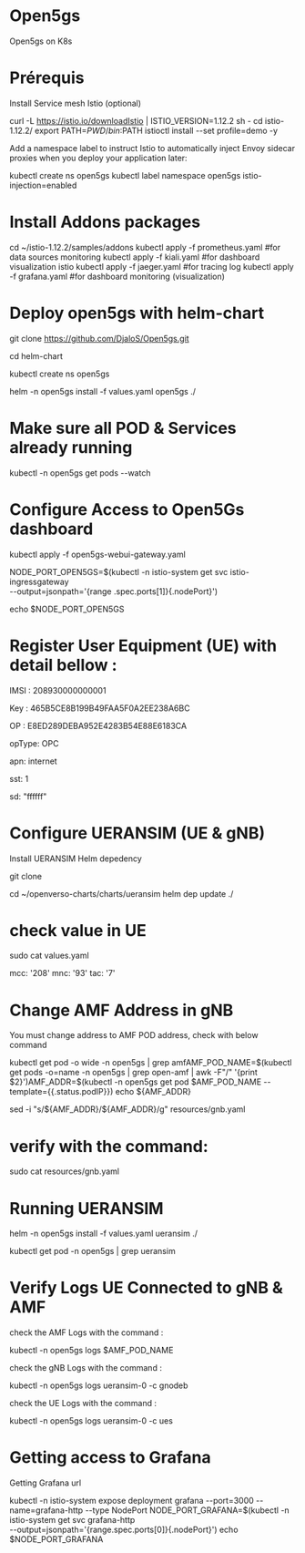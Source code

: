 # Open5gs
Open5gs on K8s 

# Prérequis 
Install Service mesh Istio (optional)

curl -L https://istio.io/downloadIstio | ISTIO_VERSION=1.12.2  sh -
cd istio-1.12.2/
export PATH=$PWD/bin:$PATH
istioctl install --set profile=demo -y

Add a namespace label to instruct Istio to automatically inject Envoy sidecar proxies when you deploy your application later:

kubectl create ns open5gs
kubectl label namespace open5gs istio-injection=enabled

# Install Addons packages

cd ~/istio-1.12.2/samples/addons
kubectl apply -f prometheus.yaml #for data sources monitoring
kubectl apply -f kiali.yaml #for dashboard visualization istio
kubectl apply -f jaeger.yaml #for tracing log
kubectl apply -f grafana.yaml #for dashboard monitoring (visualization)


# Deploy open5gs with helm-chart

git clone https://github.com/DjaloS/Open5gs.git

cd helm-chart

kubectl create ns open5gs

helm -n open5gs install -f values.yaml open5gs ./

# Make sure all POD & Services already running 

kubectl -n open5gs get pods --watch

# Configure Access to Open5Gs dashboard

kubectl apply -f open5gs-webui-gateway.yaml

NODE_PORT_OPEN5GS=$(kubectl -n istio-system get svc istio-ingressgateway \
  --output=jsonpath='{range .spec.ports[1]}{.nodePort}')
  
  
echo $NODE_PORT_OPEN5GS

# Register User Equipment (UE) with detail bellow :

IMSI : 208930000000001

Key : 465B5CE8B199B49FAA5F0A2EE238A6BC

OP : E8ED289DEBA952E4283B54E88E6183CA

opType: OPC

apn: internet

sst: 1

sd: "ffffff"


# Configure UERANSIM (UE & gNB)
Install UERANSIM Helm depedency 

git clone 

cd ~/openverso-charts/charts/ueransim
helm dep update ./


# check value in UE

sudo cat values.yaml

mcc: '208'
mnc: '93'
tac: '7'

# Change AMF Address in gNB

You must change address to AMF POD address, check with below command

kubectl get pod -o wide -n open5gs | grep amfAMF_POD_NAME=$(kubectl get pods -o=name -n open5gs | grep  open-amf | awk -F"/" '{print $2}')AMF_ADDR=$(kubectl -n open5gs get pod $AMF_POD_NAME --template={{.status.podIP}})
echo ${AMF_ADDR}


sed -i "s/\${AMF_ADDR}/${AMF_ADDR}/g" resources/gnb.yaml


# verify with the command:

sudo cat resources/gnb.yaml


# Running UERANSIM

helm -n open5gs install -f values.yaml ueransim ./

kubectl get pod -n open5gs | grep ueransim

# Verify Logs UE Connected to gNB & AMF
check the AMF Logs with the command :

kubectl -n open5gs logs $AMF_POD_NAME

check the gNB Logs with the command :

kubectl -n open5gs logs ueransim-0 -c gnodeb

check the UE Logs with the command :

kubectl -n open5gs logs ueransim-0 -c ues

# Getting access to Grafana
Getting Grafana url

kubectl -n istio-system expose deployment grafana --port=3000  --name=grafana-http --type NodePort
NODE_PORT_GRAFANA=$(kubectl -n istio-system get svc grafana-http \
  --output=jsonpath='{range.spec.ports[0]}{.nodePort}')
echo $NODE_PORT_GRAFANA




